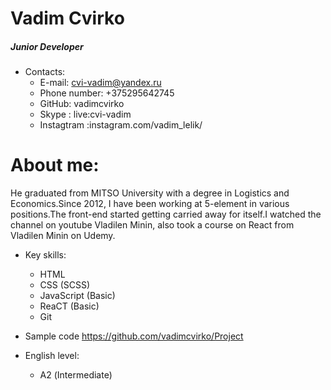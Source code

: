 # Vadim Cvirko
##### Junior Developer

* Contacts:
    * E-mail: cvi-vadim@yandex.ru
    * Phone number: +375295642745
    * GitHub: vadimcvirko
    * Skype : live:cvi-vadim 
    * Instagtram :instagram.com/vadim_lelik/ 
# About me:
He graduated from MITSO University with a degree in Logistics and Economics.Since 2012, I have been working at 5-element in various positions.The front-end started getting carried away for itself.I watched the channel on youtube Vladilen Minin, also took a course on React from Vladilen Minin on Udemy.


* Key skills:
    * HTML
    * CSS (SCSS)
    * JavaScript (Basic)
    * ReaCT (Basic)
    * Git

* Sample code
 https://github.com/vadimcvirko/Project

* English level:
    * А2 (Intermediate)